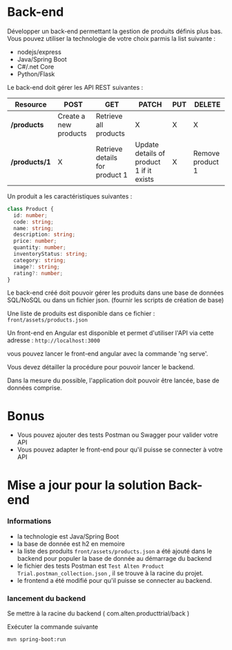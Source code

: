 # Back-end

Développer un back-end permettant la gestion de produits définis plus bas. Vous pouvez utiliser la technologie de votre choix parmis la list suivante :

- nodejs/express
- Java/Spring Boot
- C#/.net Core
- Python/Flask

Le back-end doit gérer les API REST suivantes : 

| Resource           | POST                  | GET                            | PATCH                                    | PUT | DELETE           |
| ------------------ | --------------------- | ------------------------------ | ---------------------------------------- | --- | ---------------- |
| **/products**      | Create a new products | Retrieve all products          | X                                        | X   |     X            |
| **/products/1**    | X                     | Retrieve details for product 1 | Update details of product 1 if it exists | X   | Remove product 1 |

Un produit a les caractéristiques suivantes : 

``` typescript
class Product {
  id: number;
  code: string;
  name: string;
  description: string;
  price: number;
  quantity: number;
  inventoryStatus: string;
  category: string;
  image?: string;
  rating?: number;
}
```

Le back-end créé doit pouvoir gérer les produits dans une base de données SQL/NoSQL ou dans un fichier json. (fournir les scripts de création de base)

Une liste de produits est disponible dans ce fichier : `front/assets/products.json`

Un front-end en Angular est disponible et permet d'utiliser l'API via cette adresse : `http://localhost:3000`

vous pouvez lancer le front-end angular avec la commande 'ng serve'.

Vous devez détailler la procédure pour pouvoir lancer le backend. 

Dans la mesure du possible, l'application doit pouvoir être lancée, base de données comprise.


# Bonus

 - Vous pouvez ajouter des tests Postman ou Swagger pour valider votre API
 - Vous pouvez adapter le front-end pour qu'il puisse se connecter à votre API
 
 
# Mise a jour pour la solution Back-end

### Informations

- la technologie est Java/Spring Boot
- la base de donnée est h2 en memoire
- la liste des produits `front/assets/products.json` a été ajouté dans le backend pour populer la base de donnée au démarrage du backend
- le fichier des tests Postman est `Test Alten Product Trial.postman_collection.json` , il se trouve à la racine du projet.
- le frontend a été modifié pour qu'il puisse se connecter au backend.

### lancement du backend

Se mettre à la racine du backend ( com.alten.producttrial/back )

Exécuter la commande suivante

``` bash
mvn spring-boot:run
```
   


 
